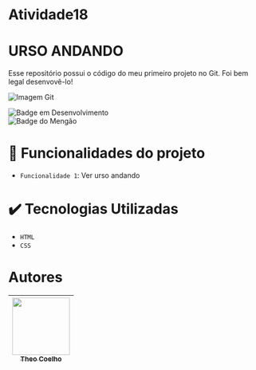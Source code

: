 # Atividade18
<h1 > URSO ANDANDO </h1>
Esse repositório possui o código do meu primeiro projeto no Git. Foi bem legal desenvovê-lo!

![Imagem Git](https://upload.wikimedia.org/wikipedia/commons/thumb/8/8f/%E3%81%AE%E3%81%BC%E3%82%8A%E3%81%B9%E3%81%A4%E3%82%AF%E3%83%9E%E7%89%A7%E5%A0%B48.jpg/280px-%E3%81%AE%E3%81%BC%E3%82%8A%E3%81%B9%E3%81%A4%E3%82%AF%E3%83%9E%E7%89%A7%E5%A0%B48.jpg)

![Badge em Desenvolvimento](https://img.shields.io/badge/estatus-concluido%20-red)
<br>
![Badge do Mengão](https://img.shields.io/badge/Urso%20-Andando%20-yellow)
 
 # :hammer: Funcionalidades do projeto

- `Funcionalidade 1`: Ver urso andando 


# :heavy_check_mark: Tecnologias Utilizadas

- `HTML`
- `CSS`
# Autores
| [<img src="https://avatars.githubusercontent.com/u/7065152?s=96&v=4" width=115><br><sub>Theo Coelho</sub>](https://github.com/TheoCoelho) |
| :---: |
